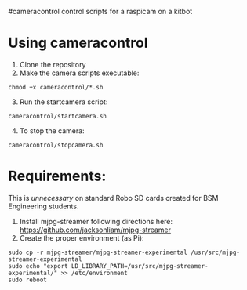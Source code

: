 #cameracontrol
control scripts for a raspicam on a kitbot

# Using cameracontrol
1. Clone the repository
2. Make the camera scripts executable:

```
chmod +x cameracontrol/*.sh
```

3. Run the startcamera script:

```
cameracontrol/startcamera.sh
```

4. To stop the camera:

```
cameracontrol/stopcamera.sh
```

# Requirements:
This is *unnecessary* on standard Robo SD cards created for BSM Engineering students.
1. Install mjpg-streamer following directions here: https://github.com/jacksonliam/mjpg-streamer
2. Create the proper environment (as Pi):

```
sudo cp -r mjpg-streamer/mjpg-streamer-experimental /usr/src/mjpg-streamer-experimental
sudo echo "export LD_LIBRARY_PATH=/usr/src/mjpg-streamer-experimental/" >> /etc/environment
sudo reboot
```
